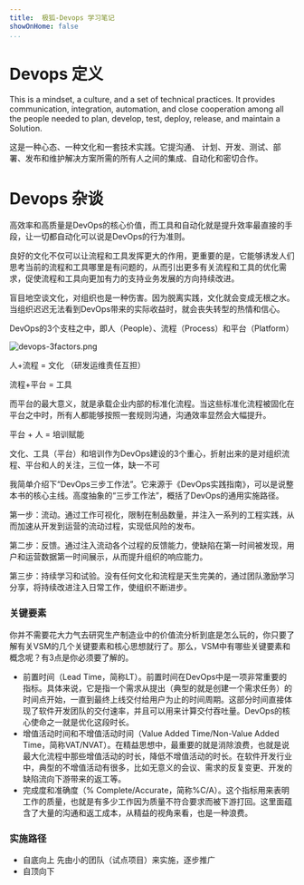 ```yaml
---
title:  极狐-Devops 学习笔记
showOnHome: false
...
```




# Devops 定义

This is a mindset, a culture, and a set of technical practices. It provides communication, integration, automation, and close cooperation among all the people needed to plan, develop, test, deploy, release, and maintain a Solution.

这是一种心态、一种文化和一套技术实践。它提沟通、 计划、开发、测试、部署、发布和维护解决方案所需的所有人之间的集成、自动化和密切合作。

# Devops 杂谈
高效率和高质量是DevOps的核心价值，而工具和自动化就是提升效率最直接的手段，让一切都自动化可以说是DevOps的行为准则。

良好的文化不仅可以让流程和工具发挥更大的作用，更重要的是，它能够诱发人们思考当前的流程和工具哪里是有问题的，从而引出更多有关流程和工具的优化需求，促使流程和工具向更加有力的支持业务发展的方向持续改进。

盲目地空谈文化，对组织也是一种伤害。因为脱离实践，文化就会变成无根之水。当组织迟迟无法看到DevOps带来的实际收益时，就会丧失转型的热情和信心。


DevOps的3个支柱之中，即人（People）、流程（Process）和平台（Platform）

![devops-3factors.png](http://tech.jiu-shu.com/Private/devops-3factors.png)

人+流程 =  文化     （研发运维责任互担）

流程+平台 = 工具

而平台的最大意义，就是承载企业内部的标准化流程。当这些标准化流程被固化在平台之中时，所有人都能够按照一套规则沟通，沟通效率显然会大幅提升。



平台 + 人 = 培训赋能



文化、工具（平台）和培训作为DevOps建设的3个重心，折射出来的是对组织流程、平台和人的关注，三位一体，缺一不可



我简单介绍下“DevOps三步工作法”。它来源于《DevOps实践指南》，可以是说整本书的核心主线。高度抽象的“三步工作法”，概括了DevOps的通用实施路径。

第一步：流动。通过工作可视化，限制在制品数量，并注入一系列的工程实践，从而加速从开发到运营的流动过程，实现低风险的发布。

第二步：反馈。通过注入流动各个过程的反馈能力，使缺陷在第一时间被发现，用户和运营数据第一时间展示，从而提升组织的响应能力。

第三步：持续学习和试验。没有任何文化和流程是天生完美的，通过团队激励学习分享，将持续改进注入日常工作，使组织不断进步。



### 关键要素
你并不需要花大力气去研究生产制造业中的价值流分析到底是怎么玩的，你只要了解有关VSM的几个关键要素和核心思想就行了。那么，VSM中有哪些关键要素和概念呢？有3点是你必须要了解的。

 - 前置时间（Lead Time，简称LT）。前置时间在DevOps中是一项非常重要的指标。具体来说，它是指一个需求从提出（典型的就是创建一个需求任务）的时间点开始，一直到最终上线交付给用户为止的时间周期。这部分时间直接体现了软件开发团队的交付速率，并且可以用来计算交付吞吐量。DevOps的核心使命之一就是优化这段时长。
 - 增值活动时间和不增值活动时间（Value Added Time/Non-Value Added Time，简称VAT/NVAT）。在精益思想中，最重要的就是消除浪费，也就是说最大化流程中那些增值活动的时长，降低不增值活动的时长。在软件开发行业中，典型的不增值活动有很多，比如无意义的会议、需求的反复变更、开发的缺陷流向下游带来的返工等。
 - 完成度和准确度（% Complete/Accurate，简称%C/A）。这个指标用来表明工作的质量，也就是有多少工作因为质量不符合要求而被下游打回。这里面蕴含了大量的沟通和返工成本，从精益的视角来看，也是一种浪费。


### 实施路径

- 自底向上  先由小的团队（试点项目）来实施，逐步推广
- 自顶向下



